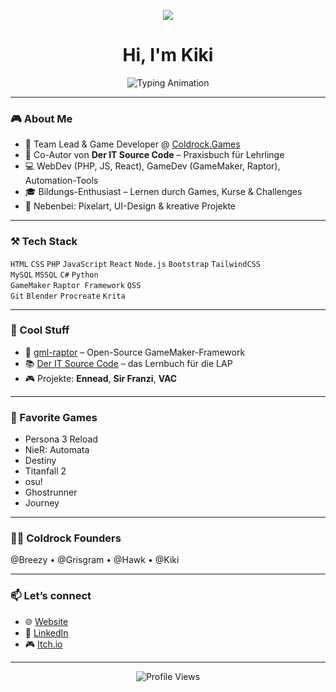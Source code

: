 <!-- Banner -->
<p align="center">
  <img src="https://coldrock.games/assets/www/coldrock-games-trans-shadow.png">
</p>

<!-- Typing Animation -->
<h1 align="center">
  Hi, I'm Kiki
</h1>

<p align="center">
  <img src="https://readme-typing-svg.herokuapp.com?font=Fira+Code&size=22&duration=3000&pause=1000&color=4080FF&center=true&vCenter=true&width=600&lines=Code+is+my+Playground;GameDev+%7C+WebDev+%7C+CEO;Building+Coldrock.Games;Learning+Never+Stops" alt="Typing Animation" />
</p>

---

### 🎮 About Me
- 🦅 Team Lead & Game Developer @ [Coldrock.Games](https://coldrock.games)  
- 📘 Co-Autor von **Der IT Source Code** – Praxisbuch für Lehrlinge  
- 💻 WebDev (PHP, JS, React), GameDev (GameMaker, Raptor), Automation-Tools  
- 🎓 Bildungs-Enthusiast – Lernen durch Games, Kurse & Challenges  
- 🎨 Nebenbei: Pixelart, UI-Design & kreative Projekte  

---

### ⚒️ Tech Stack  
`HTML` `CSS` `PHP` `JavaScript` `React` `Node.js` `Bootstrap` `TailwindCSS`  
`MySQL` `MSSQL` `C#` `Python`  
`GameMaker` `Raptor Framework` `QSS`  
`Git` `Blender` `Procreate` `Krita`

---

### 🔭 Cool Stuff
- 🦖 [gml-raptor](https://github.com/ColdrockGames/gml-raptor) – Open-Source GameMaker-Framework  
- 📚 [Der IT Source Code](https://coldrock.games) – das Lernbuch für die LAP  
- 🎮 Projekte: **Ennead**, **Sir Franzi**, **VAC**  

---

### 🎵 Favorite Games
- Persona 3 Reload  
- NieR: Automata  
- Destiny  
- Titanfall 2  
- osu!  
- Ghostrunner  
- Journey  

---

### 👨‍🚀 Coldrock Founders
@Breezy • @Grisgram • @Hawk • @Kiki  

---

### 📫 Let’s connect  
- 🌐 [Website](https://coldrock.games)  
- 💼 [LinkedIn](https://www.linkedin.com/)  
- 🎮 [Itch.io](https://itch.io/)  

---

<p align="center">  
  <img src="https://komarev.com/ghpvc/?username=KillianGipfler&style=for-the-badge&color=4080FF" alt="Profile Views"/>  
</p>
